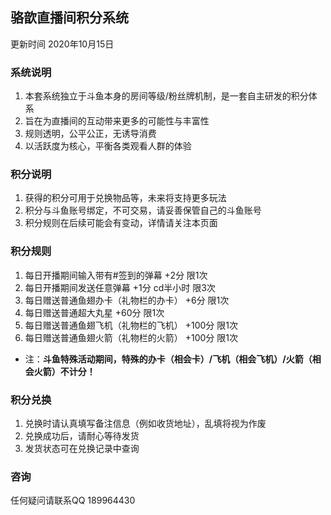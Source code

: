 ## 骆歆直播间积分系统
更新时间 2020年10月15日

### 系统说明
1. 本套系统独立于斗鱼本身的房间等级/粉丝牌机制，是一套自主研发的积分体系
2. 旨在为直播间的互动带来更多的可能性与丰富性
3. 规则透明，公平公正，无诱导消费
4. 以活跃度为核心，平衡各类观看人群的体验

### 积分说明
1. 获得的积分可用于兑换物品等，未来将支持更多玩法
2. 积分与斗鱼账号绑定，不可交易，请妥善保管自己的斗鱼账号
3. 积分规则在后续可能会有变动，详情请关注本页面

### 积分规则
1. 每日开播期间输入带有#签到的弹幕 +2分 限1次
2. 每日开播期间发送任意弹幕 +1分 cd半小时 限3次
3. 每日赠送普通鱼翅办卡（礼物栏的办卡） +6分 限1次
4. 每日赠送普通超大丸星 +60分 限1次
5. 每日赠送普通鱼翅飞机（礼物栏的飞机） +100分 限1次
6. 每日赠送普通鱼翅火箭（礼物栏的火箭） +100分 限1次
- 注：**斗鱼特殊活动期间，特殊的办卡（相会卡）/飞机（相会飞机）/火箭（相会火箭）不计分！**

### 积分兑换
1. 兑换时请认真填写备注信息（例如收货地址），乱填将视为作废
2. 兑换成功后，请耐心等待发货
3. 发货状态可在兑换记录中查询

### 咨询
任何疑问请联系QQ 189964430
